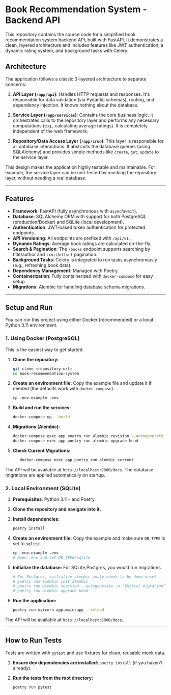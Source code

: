 # Book Recommendation System - Backend API

This repository contains the source code for a simplified book recommendation system backend API, built with FastAPI. It demonstrates a clean, layered architecture and includes features like JWT authentication, a dynamic rating system, and background tasks with Celery.

## Architecture

The application follows a classic 3-layered architecture to separate concerns:

1.  **API Layer (`/app/api`)**: Handles HTTP requests and responses. It's responsible for data validation (via Pydantic schemas), routing, and dependency injection. It knows nothing about the database.

2.  **Service Layer (`/app/services`)**: Contains the core business logic. It orchestrates calls to the repository layer and performs any necessary computations (e.g., calculating average ratings). It is completely independent of the web framework.

3.  **Repository/Data Access Layer (`/app/crud`)**: This layer is responsible for all database interactions. It abstracts the database queries (using SQLAlchemy) and provides simple methods like `create`, `get`, `update` to the service layer.

This design makes the application highly testable and maintainable. For example, the service layer can be unit-tested by mocking the repository layer, without needing a real database.

---

## Features

-   **Framework**: FastAPI (fully asynchronous with `async`/`await`).
-   **Database**: SQLAlchemy ORM with support for both PostgreSQL (production/Docker) and SQLite (local development).
-   **Authentication**: JWT-based token authentication for protected endpoints.
-   **API Versioning**: All endpoints are prefixed with `/api/v1`.
-   **Dynamic Ratings**: Average book ratings are calculated on-the-fly.
-   **Search & Pagination**: The `/books` endpoint supports searching by title/author and `limit`/`offset` pagination.
-   **Background Tasks**: Celery is integrated to run tasks asynchronously (e.g., refreshing book data).
-   **Dependency Management**: Managed with Poetry.
-   **Containerization**: Fully containerized with `docker-compose` for easy setup.
-   **Migrations**: Alembic for handling database schema migrations.

---

## Setup and Run

You can run this project using either Docker (recommended) or a local Python 3.11 environment.

### 1. Using Docker (PostgreSQL)

This is the easiest way to get started.

1.  **Clone the repository:**
    ```bash
    git clone <repository-url>
    cd book-recommendation-system
    ```

2.  **Create an environment file:**
    Copy the example file and update it if needed (the defaults work with `docker-compose`).
    ```bash
    cp .env.example .env
    ```

3.  **Build and run the services:**
    ```bash
    docker-compose up --build
    ```
4.  **Migrations (Alembic):**
    ```bash
    docker-compose exec app poetry run alembic revision --autogenerate -m "Intital Migrations"
    docker-compose exec app poetry run alembic upgrade head
    ```
5.  **Check Current Migrations:**
    ```bash
       docker-compose exec app poetry run alembic current 
    ```      

The API will be available at `http://localhost:8000/docs`. The database migrations are applied automatically on startup.

### 2. Local Environment (SQLite)

1.  **Prerequisites**: Python 3.11+ and Poetry.

2.  **Clone the repository and navigate into it.**

3.  **Install dependencies:**
    ```bash
    poetry install
    ```

4.  **Create an environment file:**
    Copy the example and make sure `DB_TYPE` is set to `sqlite`.
    ```bash
    cp .env.example .env
    # Open .env and set DB_TYPE=sqlite
    ```

5.  **Initialize the database:**
    For SQLite,Postgres, you would run migrations.
    ```bash
    # For Postgres, initialize alembic (only needs to be done once)
    # poetry run alembic init alembic
    # poetry run alembic revision --autogenerate -m "Initial migration"
    # poetry run alembic upgrade head
    ```

6.  **Run the application:**
    ```bash
    poetry run uvicorn app.main:app --reload
    ```
The API will be available at `http://localhost:8000/docs`.

---

## How to Run Tests

Tests are written with `pytest` and use fixtures for clean, reusable mock data.

1.  **Ensure dev dependencies are installed:**
    `poetry install` (if you haven't already).

2.  **Run the tests from the root directory:**
    ```bash
    poetry run pytest
    ```